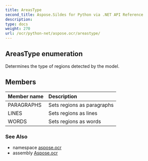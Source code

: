 ```yaml
---
title: AreasType
second_title: Aspose.Sildes for Python via .NET API Reference
description: 
type: docs
weight: 270
url: /ocr/python-net/aspose.ocr/areastype/
---
```


## AreasType enumeration

Determines the type of regions detected by the model.

## Members
| Member name | Description |
| :- | :- |
|PARAGRAPHS|Sets regions as paragraphs|
|LINES|Sets regions as lines|
|WORDS|Sets regions as words|

### See Also

* namespace [aspose.ocr](/ocr/python-net/aspose.ocr/)
* assembly [Aspose.ocr](/ocr/python-net/)


